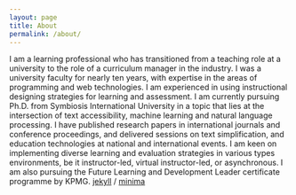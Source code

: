 ```yaml
---
layout: page
title: About
permalink: /about/
---
```



I am a learning professional who has transitioned from a teaching role at a university to
the role of a curriculum manager in the industry.
I was a university faculty for nearly ten years,
with expertise in the areas of 
programming and web technologies.
I am experienced in using instructional designing 
strategies for learning and assessment.
I am currently pursuing Ph.D. from Symbiosis 
International University in a topic that lies at the
intersection of text accessibility, 
machine learning and natural language processing.
I have published research papers in 
international journals and conference proceedings, 
and delivered sessions on text simplification,
 and education technologies at 
 national and international events.
 I am keen on implementing diverse learning and 
 evaluation strategies in various types environments, be it instructor-led, virtual instructor-led, or asynchronous.
 I am also pursuing the Future Learning and 
 Development Leader certificate programme by KPMG.
[jekyll][jekyll-organization] /
[minima](https://github.com/jekyll/minima)


[jekyll-organization]: https://github.com/jekyll
